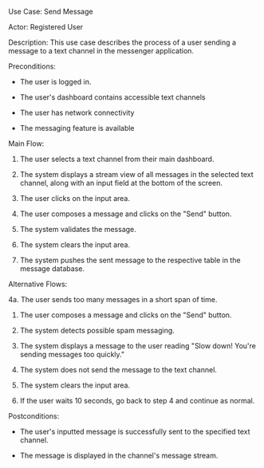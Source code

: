 Use Case: Send Message

Actor: Registered User

Description: This use case describes the process of a user sending a
message to a text channel in the messenger application.

Preconditions:

-   The user is logged in.

-   The user's dashboard contains accessible text channels

-   The user has network connectivity

-   The messaging feature is available

Main Flow:

1.  The user selects a text channel from their main dashboard.

2.  The system displays a stream view of all messages in the selected
    text channel, along with an input field at the bottom of the screen.

3.  The user clicks on the input area.

4.  The user composes a message and clicks on the "Send" button.

5.  The system validates the message.

6.  The system clears the input area.

7.  The system pushes the sent message to the respective table in the message database.

Alternative Flows:

4a. The user sends too many messages in a short span of time.

1.  The user composes a message and clicks on the "Send" button.

2.  The system detects possible spam messaging.

3.  The system displays a message to the user reading "Slow down! You're
    sending messages too quickly."

4.  The system does not send the message to the text channel.

5.  The system clears the input area.

6.  If the user waits 10 seconds, go back to step 4 and continue as
    normal.

Postconditions:

-   The user's inputted message is successfully sent to the specified
    text channel.

-   The message is displayed in the channel's message stream.
